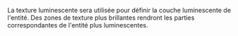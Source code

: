 La texture luminescente sera utilisée pour définir la couche luminescente de l'entité. Des zones de texture plus brillantes rendront les parties correspondantes de l'entité plus luminescentes.